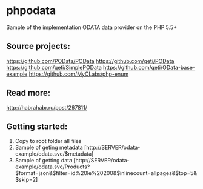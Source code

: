 # phpodata
Sample of the implementation ODATA data provider on the PHP 5.5+

## Source projects:

https://github.com/POData/POData
https://github.com/qeti/POData
https://github.com/qeti/SimplePOData
https://github.com/qeti/OData-base-example
https://github.com/MyCLabs\php-enum

## Read more:

http://habrahabr.ru/post/267811/

## Getting started:

1. Copy to root folder all files
2. Sample of geting metadata 
   [http://SERVER/odata-example/odata.svc/$metadata]
3. Sample of getting data 
   [http://SERVER/odata-example/odata.svc/Products?$format=json&$filter=id%20le%20200&$inlinecount=allpages&$top=5&$skip=2]